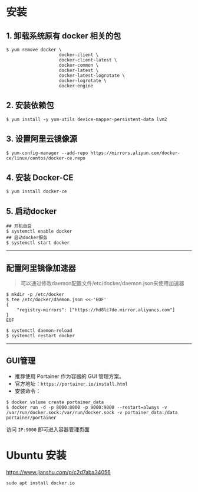 # 安装

## 1. 卸载系统原有 docker 相关的包

```shell
$ yum remove docker \
                    docker-client \
                    docker-client-latest \
                    docker-common \
                    docker-latest \
                    docker-latest-logrotate \
                    docker-logrotate \
                    docker-engine
```

## 2. 安装依赖包
```shell
$ yum install -y yum-utils device-mapper-persistent-data lvm2 
```

## 3. 设置阿里云镜像源
```shell
$ yum-config-manager --add-repo https://mirrors.aliyun.com/docker-ce/linux/centos/docker-ce.repo 
```

## 4. 安装 Docker-CE
```shell
$ yum install docker-ce
```

## 5. 启动docker
```shell
## 开机自启
$ systemctl enable docker 
## 启动docker服务  
$ systemctl start docker
```

---
## 配置阿里镜像加速器

> 可以通过修改daemon配置文件/etc/docker/daemon.json来使用加速器

```shell
$ mkdir -p /etc/docker
$ tee /etc/docker/daemon.json <<-'EOF'
{
    "registry-mirrors": ["https://hd8lc7de.mirror.aliyuncs.com"]
}
EOF

$ systemctl daemon-reload
$ systemctl restart docker
```

---

## GUI管理
- 推荐使用 Portainer 作为容器的 GUI 管理方案。
- 官方地址：```https://portainer.io/install.html```
- 安装命令：

```shell
$ docker volume create portainer_data
$ docker run -d -p 8000:8000 -p 9000:9000 --restart=always -v /var/run/docker.sock:/var/run/docker.sock -v portainer_data:/data portainer/portainer
```

访问 ```IP:9000``` 即可进入容器管理页面


# Ubuntu 安装
https://www.jianshu.com/p/c2d7aba34056
```shell
sudo apt install docker.io
```